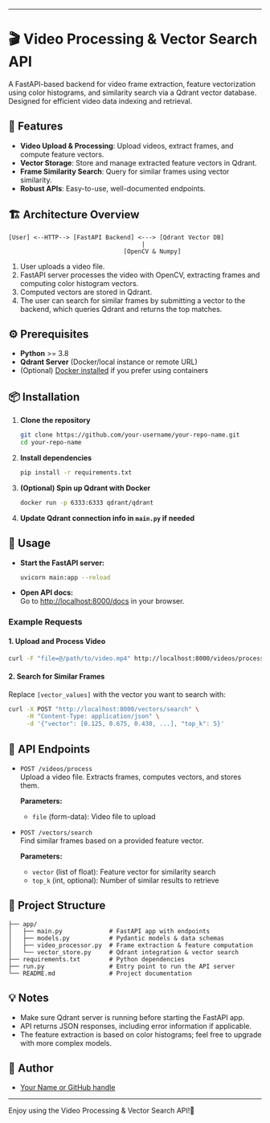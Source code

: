 
---
# 🎬 Video Processing & Vector Search API

A FastAPI-based backend for video frame extraction, feature vectorization using color histograms, and similarity search via a Qdrant vector database. Designed for efficient video data indexing and retrieval.

## 🚀 Features

- **Video Upload & Processing**: Upload videos, extract frames, and compute feature vectors.
- **Vector Storage**: Store and manage extracted feature vectors in Qdrant.
- **Frame Similarity Search**: Query for similar frames using vector similarity.
- **Robust APIs**: Easy-to-use, well-documented endpoints.

## 🏗️ Architecture Overview

```plaintext
[User] <--HTTP--> [FastAPI Backend] <---> [Qdrant Vector DB]
                                     |
                                [OpenCV & Numpy]
```

1. User uploads a video file.
2. FastAPI server processes the video with OpenCV, extracting frames and computing color histogram vectors.
3. Computed vectors are stored in Qdrant.
4. The user can search for similar frames by submitting a vector to the backend, which queries Qdrant and returns the top matches.

## ⚙️ Prerequisites

- **Python** >= 3.8
- **Qdrant Server** (Docker/local instance or remote URL)
- (Optional) [Docker installed](https://docs.docker.com/get-docker/) if you prefer using containers

## 📦 Installation

1. **Clone the repository**
    ```bash
    git clone https://github.com/your-username/your-repo-name.git
    cd your-repo-name
    ```

2. **Install dependencies**
    ```bash
    pip install -r requirements.txt
    ```

3. **(Optional) Spin up Qdrant with Docker**
    ```bash
    docker run -p 6333:6333 qdrant/qdrant
    ```

4. **Update Qdrant connection info in `main.py` if needed**

## 🚦 Usage

- **Start the FastAPI server:**
    ```bash
    uvicorn main:app --reload
    ```

- **Open API docs:**  
  Go to [http://localhost:8000/docs](http://localhost:8000/docs) in your browser.

### Example Requests

#### 1. Upload and Process Video

```bash
curl -F "file=@/path/to/video.mp4" http://localhost:8000/videos/process
```

#### 2. Search for Similar Frames

Replace `[vector_values]` with the vector you want to search with:

```bash
curl -X POST "http://localhost:8000/vectors/search" \
     -H "Content-Type: application/json" \
     -d '{"vector": [0.125, 0.675, 0.430, ...], "top_k": 5}'
```

## 📝 API Endpoints

- `POST /videos/process`  
  Upload a video file. Extracts frames, computes vectors, and stores them.

  **Parameters:**  
  - `file` (form-data): Video file to upload

- `POST /vectors/search`  
  Find similar frames based on a provided feature vector.

  **Parameters:**  
  - `vector` (list of float): Feature vector for similarity search
  - `top_k` (int, optional): Number of similar results to retrieve

## 📂 Project Structure

```plaintext
├── app/
│   ├── main.py             # FastAPI app with endpoints
│   ├── models.py           # Pydantic models & data schemas
│   ├── video_processor.py  # Frame extraction & feature computation
│   └── vector_store.py     # Qdrant integration & vector search
├── requirements.txt        # Python dependencies
├── run.py                  # Entry point to run the API server
└── README.md               # Project documentation
```

## 💡 Notes

- Make sure Qdrant server is running before starting the FastAPI app.
- API returns JSON responses, including error information if applicable.
- The feature extraction is based on color histograms; feel free to upgrade with more complex models.

## 👤 Author

- [Your Name or GitHub handle](https://github.com/SudoAnxu)

---

Enjoy using the Video Processing & Vector Search API!🎉
```
